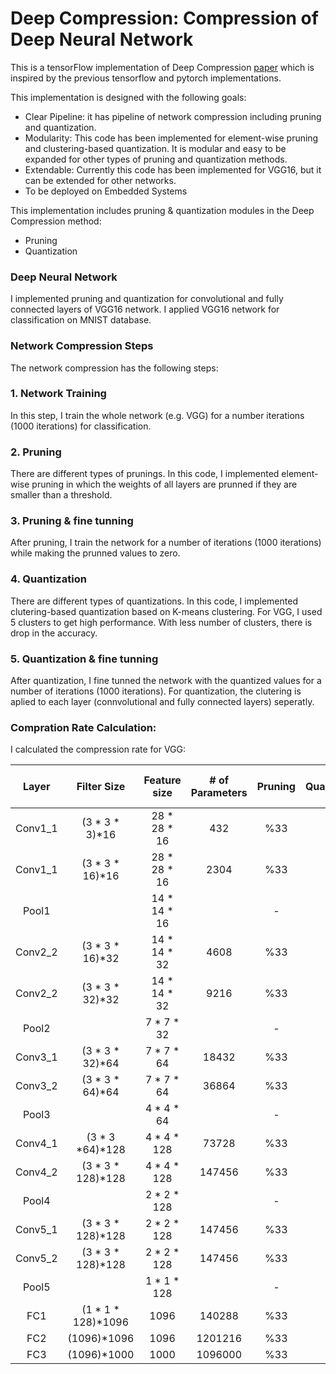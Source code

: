 # Deep Compression: Compression of Deep Neural Network

This is a tensorFlow implementation of Deep Compression [paper](https://arxiv.org/abs/1510.00149) which is inspired by the previous tensorflow and pytorch implementations.

This implementation is designed with the following goals:
- Clear Pipeline: it has pipeline of network compression including pruning and quantization.
- Modularity: This code has been implemented for element-wise pruning and clustering-based quantization. It is modular and easy to be expanded for other types of pruning and quantization methods.
- Extendable: Currently this code has been implemented for VGG16, but it can be extended for other networks.
- To be deployed on Embedded Systems 

This implementation includes pruning & quantization modules in the Deep Compression method:

- Pruning
- Quantization

### Deep Neural Network
I implemented pruning and quantization for convolutional and fully connected layers of VGG16 network. I applied VGG16 network for classification on MNIST database. 

### Network Compression Steps
The network compression has the following steps:

### 1. Network Training 
In this step, I train the whole network (e.g. VGG) for a number iterations (1000 iterations) for classification.

### 2. Pruning
There are different types of prunings. In this code, I implemented element-wise pruning in which the weights of all layers are prunned if they are smaller than a threshold.

### 3. Pruning & fine tunning
After pruning, I train the network for a number of iterations (1000 iterations) while making the prunned values to zero.  

### 4. Quantization
There are different types of quantizations. In this code, I implemented clutering-based quantization based on K-means clustering.
For VGG, I used 5 clusters to get high performance. With less number of clusters, there is drop in the accuracy.

### 5. Quantization & fine tunning
After quantization, I fine tunned the network with the quantized values for a number of iterations (1000 iterations).
For quantization, the clutering is aplied to each layer (connvolutional and fully connected layers) seperatly.


### Compration Rate Calculation:
I calculated the compression rate for VGG:



| Layer  | Filter Size       | Feature size|# of Parameters | Pruning | Quantization | # of bits |
| :---:  |  :---:            |  :---:  | :---:           | :---: | :---: |  :---: |
| Conv1_1| (3 * 3 * 3)*16    | 28 * 28 * 16 | 432        |  %33  |       |    5   |
| Conv1_1| (3 * 3 * 16)*16   | 28 * 28 * 16 | 2304       |  %33  |       |    5   |
| Pool1  |                   | 14 * 14 * 16 |            |   -   |       |      |
| Conv2_2| (3 * 3 * 16)*32   | 14 * 14 * 32 | 4608       |  %33  |       |    5   |
| Conv2_2| (3 * 3 * 32)*32   | 14 * 14 * 32 | 9216       |  %33  |       |    5   |
| Pool2  |                   | 7 * 7 * 32   |            |   -   |       |      |
| Conv3_1| (3 * 3 * 32)*64   | 7 * 7 * 64   | 18432      |  %33  |       |    5   |
| Conv3_2| (3 * 3 * 64)*64   | 7 * 7 * 64   | 36864      |  %33  |       |    5   |
| Pool3  |                   | 4 * 4 * 64   |            |   -   |       |      |
| Conv4_1| (3 * 3 *64)*128   | 4 * 4 * 128  | 73728      |  %33  |       |    5   |
| Conv4_2| (3 * 3 * 128)*128 | 4 * 4 * 128  | 147456     |  %33  |       |    5   |
| Pool4  |                   | 2 * 2 * 128  |            |   -   |       |      |
| Conv5_1| (3 * 3 * 128)*128 | 2 * 2 * 128  | 147456     |  %33  |       |    5   |
| Conv5_2| (3 * 3 * 128)*128 | 2 * 2 * 128  | 147456     |  %33  |       |    5   |
| Pool5  |                   | 1 * 1 * 128  |            |   -   |       |      |
| FC1    | (1 * 1 * 128)*1096| 1096         | 140288     |  %33  |       |    5   |
| FC2    | (1096)*1096       | 1096         | 1201216    |  %33  |       |    5   |
| FC3    | (1096)*1000       | 1000         | 1096000    |  %33  |       |    5   |
 











